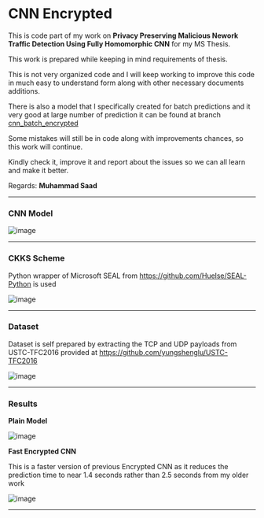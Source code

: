 # CNN Encrypted
This is code part of my work on **Privacy Preserving Malicious Nework Traffic Detection Using Fully Homomorphic CNN** for my MS Thesis. 

This work is prepared while keeping in mind requirements of thesis.

This is not very organized code and I will keep working to improve this code in much easy to understand form along with other necessary documents additions.

There is also a model that I specifically created for batch predictions and it very good at large number of prediction it can be found at branch [cnn_batch_encrypted](https://github.com/Arman001/CNN_Encrypted/tree/cnn_batch_encrypted)

Some mistakes will still be in code along with improvements chances, so this work will continue.

Kindly check it, improve it and report about the issues so we can all learn and make it better. 

Regards:
**Muhammad Saad**
***
### CNN Model
![image](https://user-images.githubusercontent.com/21517793/168409136-1856e8c5-e685-441f-b5f9-33cfc50ab30e.png)

***
### CKKS Scheme
Python wrapper of Microsoft SEAL from https://github.com/Huelse/SEAL-Python is used

![image](https://user-images.githubusercontent.com/21517793/168409379-9b600ae1-d475-4c42-b5ee-e032c3cf6eed.png)

***
### Dataset
Dataset is self prepared by extracting the TCP and UDP payloads from USTC-TFC2016 provided at https://github.com/yungshenglu/USTC-TFC2016

![image](https://user-images.githubusercontent.com/21517793/168409571-ce59cfaa-4a3d-46f4-8e80-79dfd5ed54c2.png)

***
### Results
**Plain Model**

![image](https://user-images.githubusercontent.com/21517793/168409622-bfa061d8-1591-45d7-8526-1cbdbebeb283.png)


**Fast Encrypted CNN**

This is a faster version of previous Encrypted CNN as it reduces the prediction time to near 1.4 seconds rather than 2.5 seconds from my older work

![image](https://user-images.githubusercontent.com/21517793/168408381-e1c2faf4-ef5d-4118-8de5-b4f9233b04c4.png)
***
